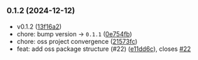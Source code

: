 ## <small>0.1.2 (2024-12-12)</small>

* v0.1.2 ([13f16a2](https://github.com/genstack-gg/genstack/commit/13f16a2))
* chore: bump version → `0.1.1` ([0e754fb](https://github.com/genstack-gg/genstack/commit/0e754fb))
* chore: oss project convergence ([21573fc](https://github.com/genstack-gg/genstack/commit/21573fc))
* feat: add oss package structure (#22) ([e11dd6c](https://github.com/genstack-gg/genstack/commit/e11dd6c)), closes [#22](https://github.com/genstack-gg/genstack/issues/22)



